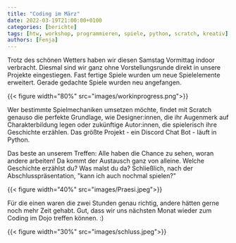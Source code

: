 ```yaml
---
title: "Coding im März"
date: 2022-03-19T21:00:00+0100
categories: [berichte]
tags: [htw, workshop, programmieren, spiele, python, scratch, kreativ]
authors: [Fenja]
---
```


Trotz des schönen Wetters haben wir diesen Samstag Vormittag indoor verbracht. Diesmal sind wir ganz ohne Vorstellungsrunde direkt in unsere Projekte eingestiegen. Fast fertige Spiele wurden um neue Spielelemente erweitert. Gerade gedachte Spiele wurden neu angefangen. 

{{< figure width="80%" src="images/workinprogress.png">}}

Wer bestimmte Spielmechaniken umsetzen möchte, findet mit Scratch genauso die perfekte Grundlage, wie Designer:innen, die ihr Augenmerk auf Charakterbildung legen oder zukünftige Autor:innen, die spielerisch ihre Geschichte erzählen. Das größte Projekt - ein Discord Chat Bot - läuft in Python. 

Das beste an unserem Treffen: Alle haben die Chance zu sehen, woran andere arbeiten! Da kommt der Austausch ganz von alleine. Welche Geschichte erzählst du? Was malst du da? Schließlich, nach der Abschlusspräsentation, "kann ich auch nochmal spielen?"

{{< figure width="40%" src="images/Praesi.jpeg">}}

Für die einen waren die zwei Stunden genau richtig, andere hätten gerne noch mehr Zeit gehabt. Gut, dass wir uns nächsten Monat wieder zum Coding im Dojo treffen können. :)

{{< figure width="30%" src="images/schluss.jpeg">}}
